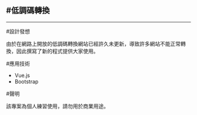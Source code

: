 ## #低調碼轉換

---

#設計發想

由於在網路上開放的低調碼轉換網站已經許久未更新，導致許多網站不能正常轉換，因此撰寫了新的程式提供大家使用。

#應用技術

- Vue.js
- Bootstrap

#聲明

該專案為個人練習使用，請勿用於商業用途。
